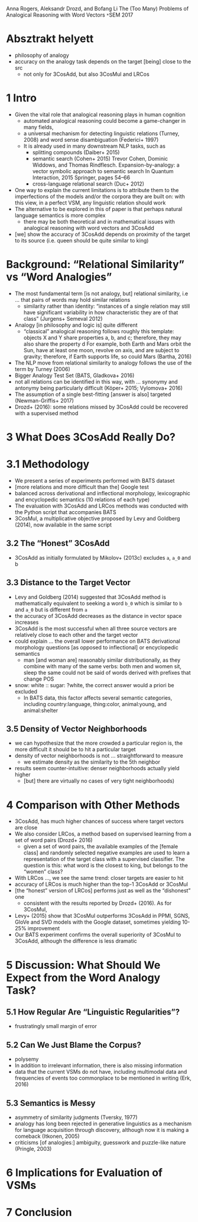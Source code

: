 Anna Rogers, Aleksandr Drozd, and Bofang Li
The (Too Many) Problems of Analogical Reasoning with Word Vectors
`*`SEM 2017

# Absztrakt helyett

* philosophy of analogy
* accuracy on the analogy task depends on the target [being] close to the src
  * not only for 3CosAdd, but also 3CosMul and LRCos

# 1 Intro

* Given the vital role that analogical reasoning plays in human cognition
  * automated analogical reasoning could become a game-changer in many fields,
  * a universal mechanism for detecting linguistic relations (Turney, 2008) and
    word sense disambiguation (Federici+ 1997)
  * It is already used in many downstream NLP tasks, such as
    * splitting compounds (Daiber+ 2015)
    * semantic search (Cohen+ 2015)
      Trevor Cohen, Dominic Widdows, and Thomas Rindflesch.
      Expansion-by-analogy: a vector symbolic approach to semantic search
      In Quantum Interaction, 2015 Springer, pages 54–66
    * cross-language relational search (Duc+ 2012)
* One way to explain the current limitations is to attribute them to the
  imperfections of the models and/or the corpora they are built on:
  with this view, in a perfect VSM, any linguistic relation should work
* The alternative to be explored in this of paper is that perhaps natural
  language semantics is more complex
  * there may be both theoretical and in mathematical issues with analogical
    reasoning with word vectors and 3CosAdd
* [we] show the accuracy of 3CosAdd depends on proximity of the target to its
  source (i.e. queen should be quite similar to king)

# Background: “Relational Similarity” vs “Word Analogies”

* The most fundamental term [is not analogy, but] relational similarity, i.e
  ... that pairs of words may hold similar relations
  * similarity rather than identity:
    “instances of a single relation may still have significant variability in
    how characteristic they are of that class” (Jurgens+ Semeval 2012)
* Analogy [in philosophy and logic is] quite different
  * “classical” analogical reasoning follows roughly this template:
    objects X and Y share properties a, b, and c; therefore, they may also
    share the property d
    For example, both Earth and Mars orbit the Sun, have at least one moon,
    revolve on axis, and are subject to gravity; therefore, if Earth supports
    life, so could Mars (Bartha, 2016)
* The NLP move from relational similarity to analogy follows the use of the
  term by Turney (2006)
* Bigger Analogy Test Set (BATS, Gladkova+ 2016)
* not all relations can be identified in this way, with ... synonymy and
  antonymy being particularly difficult (Köper+ 2015; Vylomova+ 2016)
* The assumption of a single best-fitting [answer is also] targeted
  (Newman-Griffis+ 2017)
* Drozd+ (2016): some relations missed by 3CosAdd could be recovered with a
  supervised method

# 3 What Does 3CosAdd Really Do?

# 3.1 Methodology

* We present a series of experiments performed with BATS dataset
* [more relations and more difficult than the] Google test
* balanced across derivational and inflectional morphology, lexicographic and
  encyclopedic semantics (10 relations of each type)
* The evaluation with 3CosAdd and LRCos methods was conducted with the Python
  script that accompanies BATS
* 3CosMul, a multiplicative objective proposed by Levy and Goldberg (2014),
  now available in the same script

## 3.2 The “Honest” 3CosAdd

* 3CosAdd as initially formulated by Mikolov+ (2013c) excludes `a`, `a_0` and b

## 3.3 Distance to the Target Vector

* Levy and Goldberg (2014) suggested that 3CosAdd method is
  mathematically equivalent to seeking a word `b_0` which is similar to `b`
  and `a_0` but is different from `a`
* the accuracy of 3CosAdd decreases as the distance in vector space increases
* 3CosAdd is the most successful when all three source vectors are relatively
  close to each other and the target vector
* could explain ... the overall lower performance on BATS derivational
  morphology questions [as opposed to inflectional] or encyclopedic semantics
  * man [and woman are] reasonably similar distributionally, as
    they combine with many of the same verbs: both men and women sit, sleep
    the same could not be said of words derived with prefixes that change POS
* snow: white :: sugar: ?white, the correct answer would a priori be excluded
  * In BATS data, this factor affects several semantic categories, including
    country:language, thing:color, animal:young, and animal:shelter

## 3.5 Density of Vector Neighborhoods

* we can hypothesize that the more crowded a particular region is, the more
  difficult it should be to hit a particular target
* density of vector neighborhoods is not ... straightforward to measure
  * we estimate density as the similarity to the 5th neighbor
* results seem counter-intuitive: denser neighborhoods actually yield higher
  * [but] there are virtually no cases of very tight neighborhoods)

# 4 Comparison with Other Methods

* 3CosAdd, has much higher chances of success where target vectors are close
* We also consider LRCos, a method based on supervised learning from a set of
  word pairs (Drozd+ 2016)
  * given a set of word pairs, the available examples of the [female class] and
    randomly selected negative examples are used to learn a representation of
    the target class with a supervised classifier. The question is this: what
    word is the closest to king, but belongs to the “women” class?
* With LRCos ..., we see the same trend: closer targets are easier to hit
* accuracy of LRCos is much higher than the top-1 3CosAdd or 3CosMul
* [the “honest” version of LRCos] performs just as well as the “dishonest” one
  * consistent with the results reported by Drozd+ (2016). As for 3CosMul,
* Levy+ (2015) show that 3CosMul outperforms 3CosAdd in PPMI, SGNS, GloVe and
  SVD models with the Google dataset, sometimes yielding 10-25% improvement
* Our BATS experiment confirms the overall superiority of 3CosMul to 3CosAdd,
  although the difference is less dramatic

# 5 Discussion: What Should We Expect from the Word Analogy Task?

## 5.1 How Regular Are “Linguistic Regularities”?

* frustratingly small margin of error

## 5.2 Can We Just Blame the Corpus?

* polysemy
* In addition to irrelevant information, there is also missing information
* data that the current VSMs do not have, including multimodal data and
  frequencies of events too commonplace to be mentioned in writing (Erk, 2016)

## 5.3 Semantics is Messy

* asymmetry of similarity judgments (Tversky, 1977)
* analogy has long been rejected in generative linguistics as a mechanism for
  language acquisition through discovery, although now it is making a comeback
  (Itkonen, 2005)
* criticisms [of analogies:] ambiguity, guesswork and puzzle-like nature
  (Pringle, 2003)

# 6 Implications for Evaluation of VSMs

# 7 Conclusion
